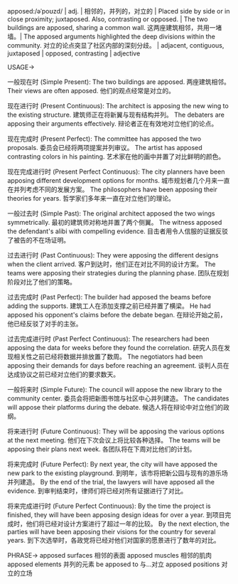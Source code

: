 apposed:/əˈpoʊzd/ | adj. | 相邻的，并列的，对立的 | Placed side by side or in close proximity; juxtaposed. Also, contrasting or opposed. | The two buildings are apposed, sharing a common wall.  这两座建筑相邻，共用一堵墙。|  The apposed arguments highlighted the deep divisions within the community. 对立的论点突显了社区内部的深刻分歧。 | adjacent, contiguous, juxtaposed | opposed, contrasting | adjective

USAGE->

一般现在时 (Simple Present):
The two buildings are apposed.  两座建筑相邻。
Their views are often apposed. 他们的观点经常是对立的。

现在进行时 (Present Continuous):
The architect is apposing the new wing to the existing structure. 建筑师正在将新翼与现有结构并列。
The debaters are apposing their arguments effectively. 辩论者正在有效地对立他们的论点。

现在完成时 (Present Perfect):
The committee has apposed the two proposals. 委员会已经将两项提案并列审议。
The artist has apposed contrasting colors in his painting. 艺术家在他的画中并置了对比鲜明的颜色。

现在完成进行时 (Present Perfect Continuous):
The city planners have been apposing different development options for months. 城市规划者几个月来一直在并列考虑不同的发展方案。
The philosophers have been apposing their theories for years. 哲学家们多年来一直在对立他们的理论。

一般过去时 (Simple Past):
The original architect apposed the two wings symmetrically.  最初的建筑师对称地并置了两个侧翼。
The witness apposed the defendant's alibi with compelling evidence. 目击者用令人信服的证据反驳了被告的不在场证明。


过去进行时 (Past Continuous):
They were apposing the different designs when the client arrived. 客户到达时，他们正在对比不同的设计方案。
The teams were apposing their strategies during the planning phase.  团队在规划阶段对比了他们的策略。


过去完成时 (Past Perfect):
The builder had apposed the beams before adding the supports.  建筑工人在添加支撑之前已经并置了横梁。
He had apposed his opponent's claims before the debate began. 在辩论开始之前，他已经反驳了对手的主张。


过去完成进行时 (Past Perfect Continuous):
The researchers had been apposing the data for weeks before they found the correlation. 研究人员在发现相关性之前已经将数据并排放置了数周。
The negotiators had been apposing their demands for days before reaching an agreement. 谈判人员在达成协议之前已经对立他们的要求数天。


一般将来时 (Simple Future):
The council will appose the new library to the community center. 委员会将把新图书馆与社区中心并列建造。
The candidates will appose their platforms during the debate. 候选人将在辩论中对立他们的政纲。


将来进行时 (Future Continuous):
They will be apposing the various options at the next meeting.  他们在下次会议上将比较各种选择。
The teams will be apposing their plans next week.  各团队将在下周对比他们的计划。


将来完成时 (Future Perfect):
By next year, the city will have apposed the new park to the existing playground.  到明年，该市将把新公园与现有的游乐场并列建造。
By the end of the trial, the lawyers will have apposed all the evidence. 到审判结束时，律师们将已经对所有证据进行了对比。


将来完成进行时 (Future Perfect Continuous):
By the time the project is finished, they will have been apposing design ideas for over a year. 到项目完成时，他们将已经对设计方案进行了超过一年的比较。
By the next election, the parties will have been apposing their visions for the country for several years. 到下次选举时，各政党将已经对他们对国家的愿景进行了数年的对比。


PHRASE->
apposed surfaces 相邻的表面
apposed muscles 相邻的肌肉
apposed elements 并列的元素
be apposed to 与...对立
apposed positions 对立的立场
